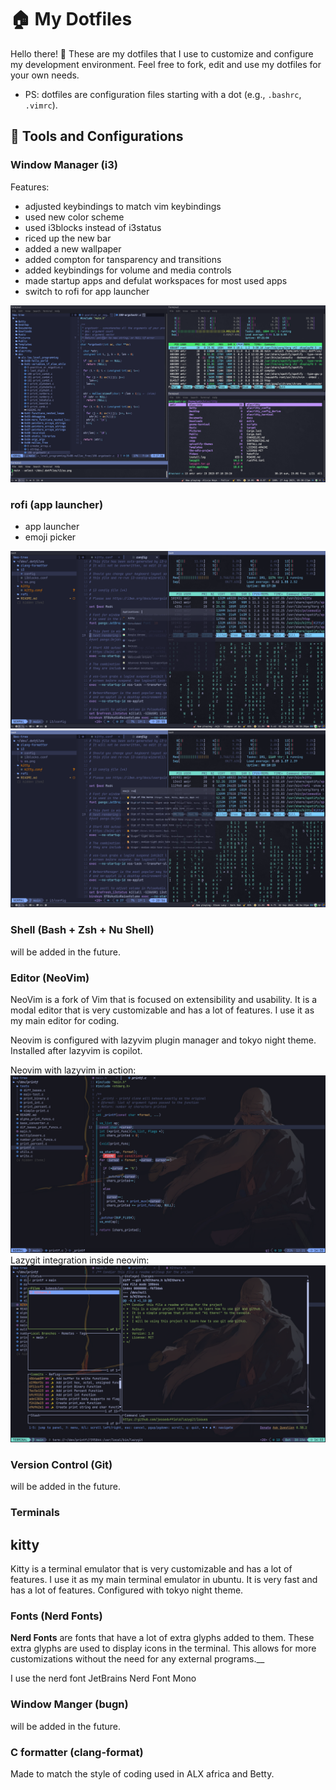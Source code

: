 # 🏠 My Dotfiles

Hello there! 👋
These are my dotfiles that I use to customize and configure my development environment. Feel free to fork, edit and use my dotfiles for your own needs.
- PS: dotfiles are configuration files starting with a dot (e.g., `.bashrc`, `.vimrc`).

## 🧰 Tools and Configurations
### Window Manager (i3)
Features:
* adjusted keybindings to match vim keybindings
* used new color scheme
* used i3blocks instead of i3status
* riced up the new bar
* added a new wallpaper
* added compton for tansparency and transitions
* added keybindings for volume and media controls
* made startup apps and defulat workspaces for most used apps
* switch to rofi for app launcher

![I3 showcase](./i3/ss.png) 

### rofi (app launcher)
* app launcher
* emoji picker

![Rofi Launcher](./rofi/rofi-app-launcher.png) 
![emoji Launcher](./rofi/emoji-launcher.png) 

### Shell (Bash + Zsh + Nu Shell)
will be added in the future.

### Editor (NeoVim)
NeoVim is a fork of Vim that is focused on extensibility and usability. It is a modal editor that is very customizable and has a lot of features. I use it as my main editor for coding.

Neovim is configured with lazyvim plugin manager and tokyo night theme.
Installed after lazyvim is copilot.

Neovim with lazyvim in action:
![NEOVIM](./screenshots/neovim.png)
Lazygit integration inside neovim:
![LAZYGIT](./screenshots/lazygit.png) 

### Version Control (Git)
will be added in the future.

### Terminals 
## kitty
Kitty is a terminal emulator that is very customizable and has a lot of features. I use it as my main terminal emulator in ubuntu. It is very fast and has a lot of features.
Configured with tokyo night theme.

### Fonts (Nerd Fonts)

__Nerd Fonts__ are fonts that have a lot of extra glyphs added to them. These extra glyphs are used to display icons in the terminal. This allows for more customizations without the need for any external programs.__

I use the nerd font JetBrains Nerd Font Mono

### Window Manger (bugn)
will be added in the future.

### C formatter (clang-format)
Made to match the style of coding used in ALX africa and Betty.
